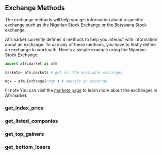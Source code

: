 ## Exchange Methods
The exchange methods will help you get information about a specific exchange such as the Nigerian Stock Exchange or the Botswana Stock exchange.

Afrimarket currently defines 4 methods to help you interact with information about an exchange. To use any of these methods, you have to firstly define an exchange to work with. Here's a simple example using the Nigerian Stock Exchange:
```python
import afrimarket as afm

markets= afm.markets # get all the available exchanges

ngx = afm.Exchange('ngx') # specify an exchange
```
!!! note
    You can visit the [markets page](./markets.md) to learn more about the exchanges in Afrimarket.


### get_index_price


### get_listed_companies


### get_top_gainers


### get_bottom_losers